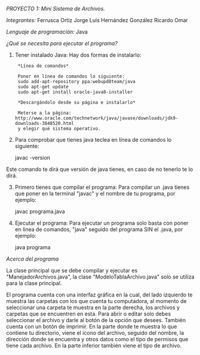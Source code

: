 *PROYECTO 1: Mini Sistema de Archivos.*

*Integrantes:*
Ferrusca Ortíz Jorge Luis
Hernández González Ricardo Omar

*Lenguaje de programación:* Java

*¿Qué se necesita para ejecutar el programa?*

1. Tener instalado Java:
	Hay dos formas de instalarlo:
		
		*Línea de comandos*

		Poner en línea de comandos lo siguiente:
		sudo add-apt-repository ppa:webupd8team/java
		sudo apt-get update
		sudo apt-get install oracle-java8-installer
		
		*Descargándolo desde su página e instalarlo*

		Meterse a la página: http://www.oracle.com/technetwork/java/javase/downloads/jdk9-downloads-3848520.html
		y elegir qué sistema operativo.

2. Para comprobar que tienes java teclea en línea de comandos lo siguiente:
	
	javac -version

Este comando te dirá que versión de java tienes, en caso de no tenerlo te lo dirá.

3. Primero tienes que compilar el programa:
	Para compilar un .java tienes que poner en la terminal "javac" y el nombre de tu programa, por ejemplo:

	javac programa.java

4. Ejecutar el programa:
	Para ejecutar un programa solo basta con poner en linea de comandos, "java" seguido del programa SIN el .java, por ejemplo:

	java programa

*Acerca del programa*

La clase principal que se debe compilar y ejecutar es "ManejadorArchivos.java", la clase "ModeloTablaArchivo.java" solo se utiliza para la clase principal.

El programa cuenta con una interfaz gráfica en la cual, del lado izquierdo te muestra las carpetas con los que cuenta tu computadora, al momento de seleccionar una carpeta te muestra en la parte derecha, los archivos y carpetas que se encuentren en esta. Para abrir o editar solo debes seleccionar el archivo y darle al botón de la opción que desees. También cuenta con un botón de imprimir.
En la parte donde te muestra lo que contiene tu directorio, viene el icono del archivo, seguido del nombre, la dirección donde se encuentra y otros datos como el tipo de permisos que tiene cada archivo. En la parte inferior también viene el tipo de archivo. 




